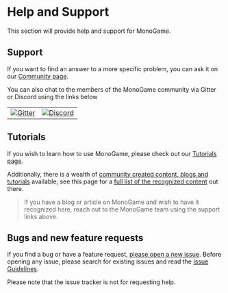 # Help and Support

This section will provide help and support for MonoGame.

## Support

If you want to find an answer to a more specific problem, you can ask it on our [Community page](https://community.monogame.net/).

You can also chat to the members of the MonoGame community via Gitter or Discord using the links below

| | |
|--|--|
|[![Gitter](~/images/third_party/gitterlogo.jpg)](https://gitter.im/MonoGame/MonoGame) |[![Discord](~/images/third_party/discordlogo.png)](https://discord.gg/xCehJFD) |

## Tutorials

If you wish to learn how to use MonoGame, please check out our [Tutorials page](~/articles/tutorials.md).

Additionally, there is a wealth of [community created content, blogs and tutorials](/articles/tutorials.md) available, see this page for a [full list of the recognized content](/articles/tutorials.md) out there.  

> If you have a blog or article on MonoGame and wish to have it recognized here, reach out to the MonoGame team using the support links above.

## Bugs and new feature requests

If you find a bug or have a feature request, [please open a new issue](https://github.com/mono/monogame/issues). Before opening any issue, please search for existing issues and read the [Issue Guidelines](https://github.com/necolas/issue-guidelines).

Please note that the issue tracker is not for requesting help.

